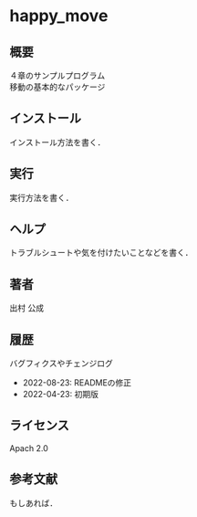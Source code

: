 # happy_move

## 概要
４章のサンプルプログラム  
移動の基本的なパッケージ

## インストール
インストール方法を書く．

## 実行
実行方法を書く．

## ヘルプ
トラブルシュートや気を付けたいことなどを書く．
　　
## 著者
出村 公成

## 履歴
バグフィクスやチェンジログ
- 2022-08-23: READMEの修正
- 2022-04-23: 初期版

## ライセンス
Apach 2.0 

## 参考文献
もしあれば．
